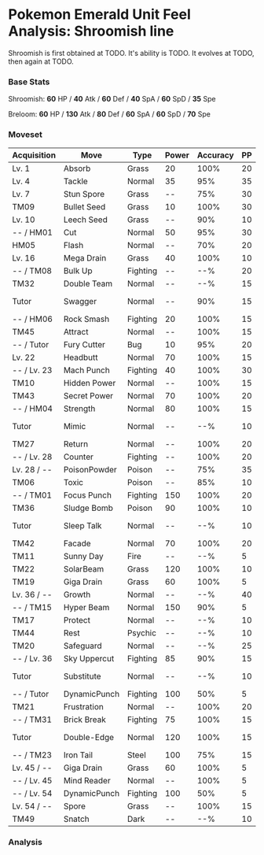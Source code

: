 # Pokemon Emerald Unit Feel Analysis: Shroomish line

Shroomish is first obtained at TODO. It's ability is TODO. It evolves at TODO, then again at TODO.

### Base Stats

Shroomish: **60** HP / **40** Atk / **60** Def / **40** SpA / **60** SpD / **35** Spe

Breloom: **60** HP / **130** Atk / **80** Def / **60** SpA / **60** SpD / **70** Spe

### Moveset

|Acquisition|Move        |Type    |Power|Accuracy|PP |Notes                    |
|---        |---         |---     |---  |---     |---|---                      |
|Lv. 1      |Absorb      |Grass   |20   |100%    |20 |                         |
|Lv. 4      |Tackle      |Normal  |35   |95%     |35 |                         |
|Lv. 7      |Stun Spore  |Grass   |--   |75%     |30 |                         |
|TM09       |Bullet Seed |Grass   |10   |100%    |30 |                         |
|Lv. 10     |Leech Seed  |Grass   |--   |90%     |10 |                         |
|-- / HM01  |Cut         |Normal  |50   |95%     |30 |                         |
|HM05       |Flash       |Normal  |--   |70%     |20 |                         |
|Lv. 16     |Mega Drain  |Grass   |40   |100%    |10 |                         |
|-- / TM08  |Bulk Up     |Fighting|--   |--%     |20 |                         |
|TM32       |Double Team |Normal  |--   |--%     |15 |                         |
|Tutor      |Swagger     |Normal  |--   |90%     |15 |Emerald only             |
|-- / HM06  |Rock Smash  |Fighting|20   |100%    |15 |                         |
|TM45       |Attract     |Normal  |--   |100%    |15 |                         |
|-- / Tutor |Fury Cutter |Bug     |10   |95%     |20 |                         |
|Lv. 22     |Headbutt    |Normal  |70   |100%    |15 |                         |
|-- / Lv. 23|Mach Punch  |Fighting|40   |100%    |30 |                         |
|TM10       |Hidden Power|Normal  |--   |100%    |15 |                         |
|TM43       |Secret Power|Normal  |70   |100%    |20 |                         |
|-- / HM04  |Strength    |Normal  |80   |100%    |15 |                         |
|Tutor      |Mimic       |Normal  |--   |--%     |10 |Emerald only             |
|TM27       |Return      |Normal  |--   |100%    |20 |                         |
|-- / Lv. 28|Counter     |Fighting|--   |100%    |20 |                         |
|Lv. 28 / --|PoisonPowder|Poison  |--   |75%     |35 |                         |
|TM06       |Toxic       |Poison  |--   |85%     |10 |                         |
|-- / TM01  |Focus Punch |Fighting|150  |100%    |20 |                         |
|TM36       |Sludge Bomb |Poison  |90   |100%    |10 |                         |
|Tutor      |Sleep Talk  |Normal  |--   |--%     |10 |Emerald only             |
|TM42       |Facade      |Normal  |70   |100%    |20 |                         |
|TM11       |Sunny Day   |Fire    |--   |--%     |5  |                         |
|TM22       |SolarBeam   |Grass   |120  |100%    |10 |                         |
|TM19       |Giga Drain  |Grass   |60   |100%    |5  |                         |
|Lv. 36 / --|Growth      |Normal  |--   |--%     |40 |                         |
|-- / TM15  |Hyper Beam  |Normal  |150  |90%     |5  |                         |
|TM17       |Protect     |Normal  |--   |--%     |10 |                         |
|TM44       |Rest        |Psychic |--   |--%     |10 |                         |
|TM20       |Safeguard   |Normal  |--   |--%     |25 |                         |
|-- / Lv. 36|Sky Uppercut|Fighting|85   |90%     |15 |                         |
|Tutor      |Substitute  |Normal  |--   |--%     |10 |Emerald only             |
|-- / Tutor |DynamicPunch|Fighting|100  |50%     |5  |                         |
|TM21       |Frustration |Normal  |--   |100%    |20 |                         |
|-- / TM31  |Brick Break |Fighting|75   |100%    |15 |                         |
|Tutor      |Double-Edge |Normal  |120  |100%    |15 |Emerald only             |
|-- / TM23  |Iron Tail   |Steel   |100  |75%     |15 |                         |
|Lv. 45 / --|Giga Drain  |Grass   |60   |100%    |5  |                         |
|-- / Lv. 45|Mind Reader |Normal  |--   |100%    |5  |                         |
|-- / Lv. 54|DynamicPunch|Fighting|100  |50%     |5  |                         |
|Lv. 54 / --|Spore       |Grass   |--   |100%    |15 |                         |
|TM49       |Snatch      |Dark    |--   |--%     |10 |                         |

### Analysis